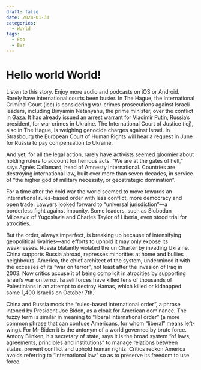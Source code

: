 ```yaml
---
draft: false 
date: 2024-01-31 
categories:
  - World
tags:
  - Foo
  - Bar
---
```


# Hello world World!

<!-- more -->

Listen to this story. Enjoy more audio and podcasts on iOS or Android.
Rarely have international courts been busier. In The Hague, the International Criminal Court (icc) is considering war-crimes prosecutions against Israeli leaders, including Binyamin Netanyahu, the prime minister, over the conflict in Gaza. It has already issued an arrest warrant for Vladimir Putin, Russia’s president, for war crimes in Ukraine. The International Court of Justice (icj), also in The Hague, is weighing genocide charges against Israel. In Strasbourg the European Court of Human Rights will hear a request in June for Russia to pay compensation to Ukraine.

And yet, for all the legal action, rarely have activists seemed gloomier about holding rulers to account for heinous acts. “We are at the gates of hell,” says Agnès Callamard, head of Amnesty International. Countries are destroying international law, built over more than seven decades, in service of “the higher god of military necessity, or geostrategic domination”.

For a time after the cold war the world seemed to move towards an international rules-based order with less conflict, more democracy and open trade. Lawyers looked forward to “universal jurisdiction”—a borderless fight against impunity. Some leaders, such as Slobodan Milosevic of Yugoslavia and Charles Taylor of Liberia, even stood trial for atrocities.

But the order, always imperfect, is breaking up because of intensifying geopolitical rivalries—and efforts to uphold it may only expose its weaknesses. Russia blatantly violated the un Charter by invading Ukraine. China supports Russia abroad, represses minorities at home and bullies neighbours. America, the chief architect of the system, undermined it with the excesses of its “war on terror”, not least after the invasion of Iraq in 2003. Now critics accuse it of being complicit in atrocities by supporting Israel’s war on terror. Israeli forces have killed tens of thousands of Palestinians in an attempt to destroy Hamas, which killed or kidnapped some 1,400 Israelis on October 7th.

China and Russia mock the “rules-based international order”, a phrase intoned by President Joe Biden, as a cloak for American dominance. The fuzzy term is similar in meaning to “liberal international order” (a more common phrase that can confuse Americans, for whom “liberal” means left-wing). For Mr Biden it is the antonym of a world governed by brute force. Antony Blinken, his secretary of state, says it is the broad system “of laws, agreements, principles and institutions” to manage relations between states, prevent conflict and uphold human rights. Critics reckon America avoids referring to “international law” so as to preserve its freedom to use force.


